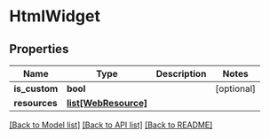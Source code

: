 # HtmlWidget

## Properties
Name | Type | Description | Notes
------------ | ------------- | ------------- | -------------
**is_custom** | **bool** |  | [optional] 
**resources** | [**list[WebResource]**](WebResource.md) |  | 

[[Back to Model list]](../README.md#documentation-for-models) [[Back to API list]](../README.md#documentation-for-api-endpoints) [[Back to README]](../README.md)

